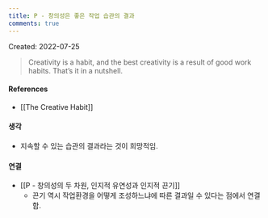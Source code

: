 ```yaml
---
title: P - 창의성은 좋은 작업 습관의 결과
comments: true
---
```


Created: 2022-07-25

>Creativity is a habit, and the best creativity is a result of good work habits. That’s it in a nutshell.

#### References
- [[The Creative Habit]]

#### 생각
- 지속할 수 있는 습관의 결과라는 것이 희망적임.

#### 연결
- [[P - 창의성의 두 차원, 인지적 유연성과 인지적 끈기]]
    - 끈기 역시 작업환경을 어떻게 조성하느냐에 따른 결과일 수 있다는 점에서 연결함.